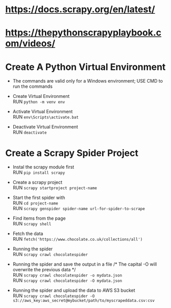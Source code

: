 # https://docs.scrapy.org/en/latest/
# https://thepythonscrapyplaybook.com/videos/

# Create A Python Virtual Environment

* The commands are valid only for a Windows environment; USE CMD to run the commands

* Create Virtual Environment <br/>
RUN `python -m venv env`

* Activate Virtual Environment <br/>
RUN `env\Scripts\activate.bat`

* Deactivate Virtual Environment <br/>
RUN `deactivate`

# Create a Scrapy Spider Project

* Instal the scrapy module first <br/>
RUN `pip install scrapy`

* Create a scrapy project <br/>
RUN `scrapy startproject project-name`

* Start the first spider with <br/>
RUN `cd project-name` <br/>
RUN `scrapy genspider spider-name url-for-spider-to-scrape`

* Find items from the page <br/>
RUN `scrapy shell`

* Fetch the data <br/>
RUN `fetch('https://www.chocolate.co.uk/collections/all')`

* Running the spider <br/>
RUN `scrapy crawl chocolatespider`

* Running the spider and save the output in a file /* The capital -O will overwrite the previous data */ <br/>
RUN `scrapy crawl chocolatespider -o mydata.json` <br/>
RUN `scrapy crawl chocolatespider -O mydata.json`

* Running the spider and upload the data to AWS S3 bucket <br/>
RUN `scrapy crawl chocolatespider -O s3://aws_key:aws_secret@mybucket/path/to/myscrapeddata.csv:csv`
